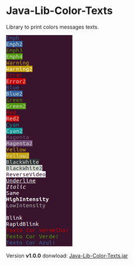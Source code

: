 # Java-Lib-Color-Texts

Library to print colors messages texts.

![](./doc/print-color.png)

Version **v1.0.0** donwload: [Java-Lib-Color-Texts.jar](https://github.com/jesimar/Java-Lib-Color-Texts/tree/master/dist/Java-Lib-Color-Texts.jar)
